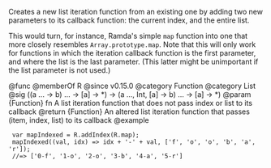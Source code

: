 Creates a new list iteration function from an existing one by adding two new
parameters to its callback function: the current index, and the entire list.

This would turn, for instance, Ramda's simple `map` function into one that
more closely resembles `Array.prototype.map`. Note that this will only work
for functions in which the iteration callback function is the first
parameter, and where the list is the last parameter. (This latter might be
unimportant if the list parameter is not used.)

@func
@memberOf R
@since v0.15.0
@category Function
@category List
@sig ((a ... -> b) ... -> [a] -> *) -> (a ..., Int, [a] -> b) ... -> [a] -> *)
@param {Function} fn A list iteration function that does not pass index or list to its callback
@return {Function} An altered list iteration function that passes (item, index, list) to its callback
@example

     var mapIndexed = R.addIndex(R.map);
     mapIndexed((val, idx) => idx + '-' + val, ['f', 'o', 'o', 'b', 'a', 'r']);
     //=> ['0-f', '1-o', '2-o', '3-b', '4-a', '5-r']
